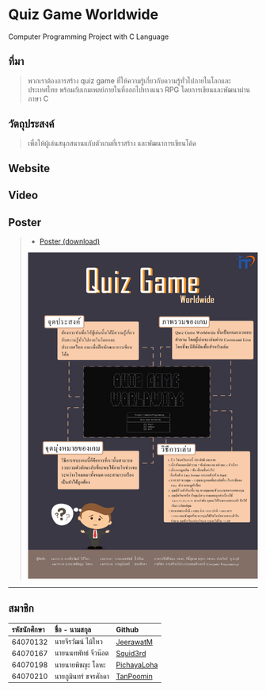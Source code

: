 # Quiz Game Worldwide
Computer Programming Project with C Language

## ที่มา
> พวกเราต้องการสร้าง quiz game ที่ให้ความรู้เกี่ยวกับความรู้ทั่วไปภายในโลกและประเทศไทย พร้อมกับเกมเพลย์ภายในที่ออกไปทางแนว RPG โดยการเขียนและพัฒนาผ่านภาษา C


## วัตถุประสงค์
> เพื่อให้ผู้เล่นสนุกสนานแกับตัวเกมที่เราสร้าง และพัฒนาการเขียนโค้ด


## Website



## Video



## Poster
> * [Poster (download)](https://drive.google.com/u/1/uc?id=1t4YyNaY0fB7iYnSVVjrXCsk5jGsxqMG0&export=download)
> 
>  ![Poster (download)](poster/postercompro.jpg)

---
สมาชิก
---

| รหัสนักศึกษา | ชื่อ - นามสกุล | Github |
| :-------- | :-------- | :--------- |
|  64070132  |  นายจีรวัฒน์ ไม้ไหว  | [JeerawatM](https://github.com/JeerawatM)   |
|  64070167  |  นายนนทพัทธ์ จิ๋วน๊อต  | [Squid3rd](https://github.com/Squid3rd)  |
|  64070198  |  นายนายพิชญะ โลหะ  | [PichayaLoha](https://github.com/PichayaLoha)   |
|  64070210  |  นายภูมินทร์ ขจรศักดา | [TanPoomin](https://github.com/TanPoomin)  |